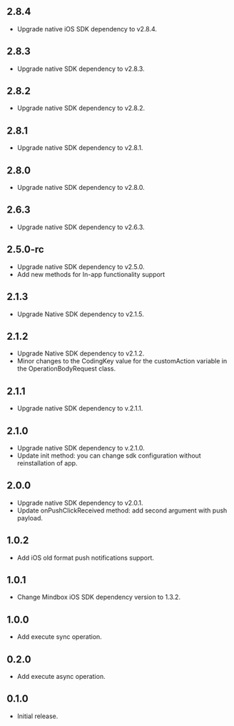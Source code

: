 ## 2.8.4

* Upgrade native iOS SDK dependency to v2.8.4.

## 2.8.3

* Upgrade native SDK dependency to v2.8.3.

## 2.8.2

* Upgrade native SDK dependency to v2.8.2.

## 2.8.1

* Upgrade native SDK dependency to v2.8.1.

## 2.8.0

* Upgrade native SDK dependency to v2.8.0.

## 2.6.3

* Upgrade native SDK dependency to v2.6.3.

## 2.5.0-rc

* Upgrade native SDK dependency to v2.5.0.
* Add new methods for In-app functionality support

## 2.1.3
* Upgrade Native SDK dependency to v2.1.5.

## 2.1.2

* Upgrade Native SDK dependency to v2.1.2.
* Minor changes to the CodingKey value for the customAction variable in the OperationBodyRequest class.

## 2.1.1

* Upgrade native SDK dependency to v.2.1.1.

## 2.1.0

* Upgrade native SDK dependency to v.2.1.0.
* Update init method: you can change sdk configuration without reinstallation of app.

## 2.0.0

* Upgrade native SDK dependency to v2.0.1.
* Update onPushClickReceived method: add second argument with push payload.

## 1.0.2

* Add iOS old format push notifications support.

## 1.0.1

* Change Mindbox iOS SDK dependency version to 1.3.2.

## 1.0.0

* Add execute sync operation.

## 0.2.0

* Add execute async operation.

## 0.1.0

* Initial release.
